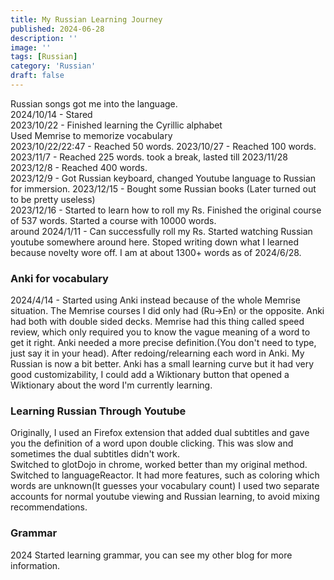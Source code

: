 ```yaml
---
title: My Russian Learning Journey
published: 2024-06-28
description: ''
image: ''
tags: [Russian]
category: 'Russian'
draft: false
---
```

Russian songs got me into the language.   
2024/10/14 - Stared  
2023/10/22 - Finished learning the Cyrillic alphabet  
Used Memrise to memorize vocabulary  
2023/10/22/22:47 - Reached 50 words.
2023/10/27 - Reached 100 words.  
2023/11/7 - Reached 225 words.
took a break, lasted till 2023/11/28     
2023/12/8 - Reached 400 words.    
2023/12/9 - Got Russian keyboard, changed Youtube language to Russian for immersion.
2023/12/15 - Bought some Russian books (Later turned out to be pretty useless)  
2023/12/16 - Started to learn how to roll my Rs. Finished the original course of 537 words. Started a course with 10000 words.  
around 2024/1/11 - Can successfully roll my Rs.
Started watching Russian youtube somewhere around here. Stoped writing down what I learned because novelty wore off. I am at about 1300+ words as of 2024/6/28.  
### Anki for vocabulary
2024/4/14 - Started using Anki instead because of the whole Memrise situation. The Memrise courses I did only had (Ru->En) or the opposite. Anki had both with double sided decks. Memrise had this thing called speed review, which only required you to know the vague meaning of a word to get it right. Anki needed a more precise definition.(You don't need to type, just say it in your head). After redoing/relearning each word in Anki. My Russian is now a bit better. Anki has a small learning curve but it had very good customizability, I could add a Wiktionary button that opened a Wiktionary about the word I'm currently learning.  
### Learning Russian Through Youtube
Originally, I used an Firefox extension that added dual subtitles and gave you the definition of a word upon double clicking. This was slow and sometimes the dual subtitles didn't work.  
Switched to glotDojo in chrome, worked better than my original method.
Switched to languageReactor. It had more features, such as coloring which words are unknown(It guesses your vocabulary count)
I used two separate accounts for normal youtube viewing and Russian learning, to avoid mixing recommendations.
### Grammar
2024 Started learning grammar, you can see my other blog for more information.
